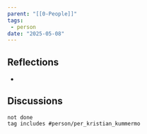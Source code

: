 ```yaml
---
parent: "[[0-People]]"
tags:
 - person
date: "2025-05-08"
---
```

## Reflections
* 
## Discussions
```tasks
not done
tag includes #person/per_kristian_kummermo
```
